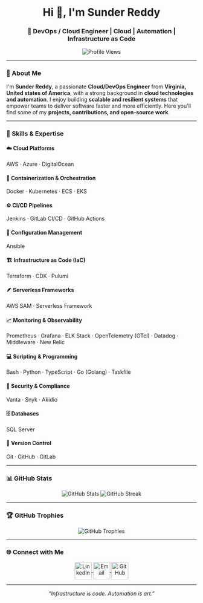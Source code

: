 <!-- Header Section -->
<h1 align="center">Hi 👋, I'm Sunder Reddy</h1>
<h3 align="center">🚀 DevOps / Cloud Engineer | Cloud | Automation | Infrastructure as Code</h3>

<p align="center">
  <img src="https://komarev.com/ghpvc/?username=sunderreddy93&label=Profile%20views&color=0e75b6&style=flat" alt="Profile Views" />
</p>

---

### 💫 About Me

I'm **Sunder Reddy**, a passionate **Cloud/DevOps Engineer** from **Virginia, United states of America**, with a strong background in **cloud technologies and automation**.  I enjoy building **scalable and resilient systems** that empower teams to deliver software faster and more efficiently.  Here you'll find some of my **projects, contributions, and open-source work**.  

---

### 🧰 Skills & Expertise

#### ☁️ **Cloud Platforms**
AWS · Azure · DigitalOcean

#### 🧩 **Containerization & Orchestration**
Docker · Kubernetes · ECS · EKS

#### ⚙️ **CI/CD Pipelines**
Jenkins · GitLab CI/CD · GitHub Actions

#### 🧱 **Configuration Management**
Ansible

#### 🏗️ **Infrastructure as Code (IaC)**
Terraform · CDK · Pulumi

#### 🪶 **Serverless Frameworks**
AWS SAM · Serverless Framework

#### 📈 **Monitoring & Observability**
Prometheus · Grafana · ELK Stack · OpenTelemetry (OTel) · Datadog · Middleware · New Relic

#### 💻 **Scripting & Programming**
Bash · Python · TypeScript · Go (Golang) · Taskfile

#### 🔐 **Security & Compliance**
Vanta · Snyk · Akidio

#### 🗄️ **Databases**
SQL Server

#### 🧭 **Version Control**
Git · GitHub · GitLab

---

### 📊 GitHub Stats

<p align="center">
  <img src="https://github-readme-stats.vercel.app/api?username=sunderreddy93&show_icons=true&theme=tokyonight" alt="GitHub Stats" />
  <img src="https://github-readme-streak-stats.herokuapp.com/?user=sunderreddy93&theme=tokyonight" alt="GitHub Streak" />
</p>

---

### 🏆 GitHub Trophies

<p align="center">
  <img src="https://github-profile-trophy.vercel.app/?username=sunderreddy93&theme=algolia&margin-w=15&margin-h=15" alt="GitHub Trophies" />
</p>

---

### 🌐 Connect with Me

<p align="center">
  <a href="https://www.linkedin.com/in/sunderreddy93/" target="_blank">
    <img align="center" src="https://skillicons.dev/icons?i=linkedin" alt="LinkedIn" height="45" width="45" />
  </a>
  <a href="mailto:sunderreddy93@gmail.com" target="_blank">
    <img align="center" src="https://skillicons.dev/icons?i=gmail" alt="Email" height="45" width="45" />
  </a>
  <a href="https://github.com/sunderreddy93" target="_blank">
    <img align="center" src="https://skillicons.dev/icons?i=github" alt="GitHub" height="45" width="45" />
  </a>
</p>

---

<p align="center">
  <i>“Infrastructure is code. Automation is art.”</i>  
</p>
